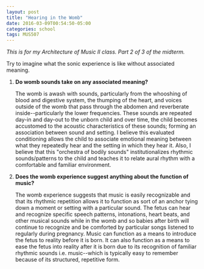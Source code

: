 ```yaml
---
layout: post
title: "Hearing in the Womb"
date: 2016-03-09T00:54:50-05:00
categories: school
tags: MUS507
---
```

_This is for my Architecture of Music II class. Part 2 of 3 of the midterm._

Try to imagine what the sonic experience is like without associated meaning.

1. **Do womb sounds take on any associated meaning?**

	The womb is awash with sounds, particularly from the whooshing of blood and
	digestive system, the thumping of the heart, and voices outside of the womb
	that pass through the abdomen and reverberate inside--particularly the lower
	frequencies. These sounds are repeated day-in and day-out to the unborn child
	and over time, the child becomes accustomed to the acoustic characteristics of
	these sounds; forming an association between sound and setting. I believe
	this evaluated conditioning allows the child to associate emotional meaning
	between what they repeatedly hear and the setting in which they hear it. Also,
	I believe that this "orchestra of bodily sounds" institutionalizes rhythmic
	sounds/patterns to the child and teaches it to relate aural rhythm with a
	comfortable and familiar environment.
2. **Does the womb experience suggest anything about the function of music?**

	The womb experience suggests that music is easily recognizable and that its
	rhythmic repetition allows it to function as sort of an anchor tying down a
	moment or setting with a particular sound. The fetus can hear and recognize
	specific speech patterns, intonations, heart beats, and other musical sounds
	while in the womb and so babies after birth will continue to recognize and be
	comforted by particular songs listened to regularly during pregnancy. Music
	can function as a means to introduce the fetus to reality before it is born.
	It can also function as a means to ease the fetus into reality after it is
	born due to its recognition of familiar rhythmic sounds i.e. music--which is
	typically easy to remember because of its structured, repetitive form.
